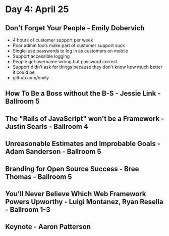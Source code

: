 # Day 4: April 25

## Don't Forget Your People - Emily Dobervich

* 4 hours of customer support per week
* Poor admin tools make part of customer support suck
* Single-use passwords to log in as customers on mobile
* Support accessible logging
* People get username wrong but password correct
* Support didn't ask for things because they don't know how much better it could be
* github.com/emily

## How To Be a Boss without the B-S - Jessie Link - Ballroom 5

## The "Rails of JavaScript" won't be a Framework - Justin Searls - Ballroom 4

## Unreasonable Estimates and Improbable Goals - Adam Sanderson - Ballroom 5

## Branding for Open Source Success - Bree Thomas - Ballroom 5

## You'll Never Believe Which Web Framework Powers Upworthy - Luigi Montanez, Ryan Resella - Ballroom 1-3

## Keynote - Aaron Patterson
